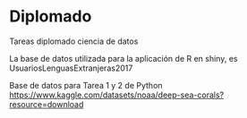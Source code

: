 # Diplomado
Tareas diplomado ciencia de datos

La base de datos utilizada para la aplicación de R en shiny, es UsuariosLenguasExtranjeras2017

Base de datos para Tarea 1 y 2 de Python
https://www.kaggle.com/datasets/noaa/deep-sea-corals?resource=download
